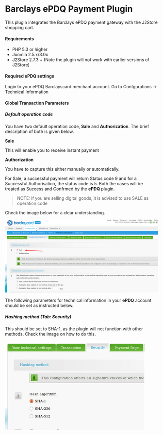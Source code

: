 # Barclays ePDQ Payment Plugin

This plugin integrates the Barclays ePDQ payment gateway with the J2Store shopping cart.

#### Requirements
* PHP 5.3 or higher
* Joomla 2.5.x/3.0x
* J2Store 2.7.3 + (Note the plugin will not work with earlier versions of J2Store)

#### Required ePDQ settings
Login to your ePDQ Barclayscard merchant account.
Go to Confgurations → Technical Information

#### Global Transaction Parameters
##### Default operation code

You have two default operation code, **Sale** and **Authorization**. The brief description of both is given below.

**Sale**

This will enable you to receive instant payment

**Authorization**

You have to capture this either manually or automatically.

For Sale, a successful payment will return Status code 9 and for a Successful Authorisation, the status code is 5. Both the cases will be treated as Success and Confrmed by the **ePDQ** plugin.

>NOTE: If you are selling digital goods, it is advised to use SALE as operation code

Check the image below for a clear understanding.

![EPDQ Plugin](epdq_plugin_1.png)

The following parameters for technical information in your **ePDQ** account should be set as instructed below.

##### Hashing method (Tab: Security)
This should be set to SHA-1, as the plugin will not function with other methods. Check the image on how to do this.

![Hashing Method](hashing_method.png)







